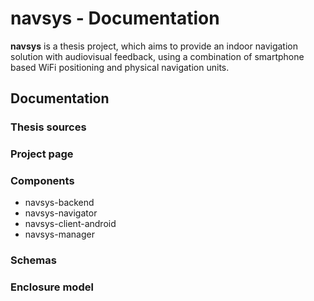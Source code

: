 # navsys - Documentation

**navsys** is a thesis project, which aims to provide an indoor navigation solution with audiovisual feedback, 
using a combination of smartphone based WiFi positioning and physical navigation units. 

## Documentation

### Thesis sources

### Project page

### Components
* navsys-backend
* navsys-navigator
* navsys-client-android
* navsys-manager

### Schemas

### Enclosure model
